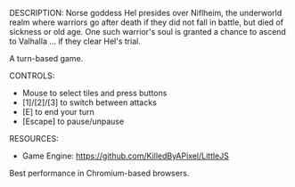 DESCRIPTION:
Norse goddess Hel presides over Niflheim, the underworld realm where warriors go after death if they did not fall in battle, but died of sickness or old age. One such warrior's soul is granted a chance to ascend to Valhalla … if they clear Hel's trial.

A turn-based game.

CONTROLS:
* Mouse to select tiles and press buttons
* [1]/[2]/[3] to switch between attacks
* [E] to end your turn
* [Escape] to pause/unpause

RESOURCES:
* Game Engine: https://github.com/KilledByAPixel/LittleJS

Best performance in Chromium-based browsers.